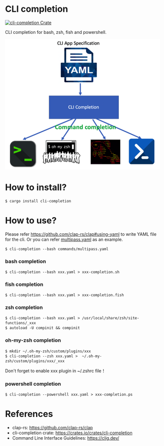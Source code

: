 CLI completion
==============
[![cli-completion Crate](https://img.shields.io/crates/v/cli-completion)](https://crates.io/crates/cli-completion)

CLI completion for bash, zsh, fish and powershell.

![CLI Completion](https://github.com/linux-china/cli-completion/blob/master/structure.png?raw=true)

# How to install?

```
$ cargo install cli-completion
```

# How to use?

Please refer https://github.com/clap-rs/clap#using-yaml to write YAML file for the cli.
Or you can refer [multipass.yaml](https://github.com/linux-china/cli-completion/blob/master/commands/multipass.yaml) as an example.

```
$ cli-completion --bash commands/multipass.yaml
```

### bash completion

```
$ cli-completion --bash xxx.yaml > xxx-completion.sh
```

### fish completion

```
$ cli-completion --bash xxx.yaml > xxx-completion.fish
```

### zsh completion

```
$ cli-completion --bash xxx.yaml > /usr/local/share/zsh/site-functions/_xxx
$ autoload -U compinit && compinit
```

### oh-my-zsh completion

```
$ mkdir ~/.oh-my-zsh/custom/plugins/xxx 
$ cli-completion --zsh xxx.yaml >  ~/.oh-my-zsh/custom/plugins/xxx/_xxx 
```

Don't forget to enable xxx plugin in ~/.zshrc file！

### powershell completion

```
$ cli-completion --powershell xxx.yaml > xxx-completion.ps
```

# References

* clap-rs: https://github.com/clap-rs/clap
* cli-completion crate: https://crates.io/crates/cli-completion
* Command Line Interface Guidelines: https://clig.dev/
